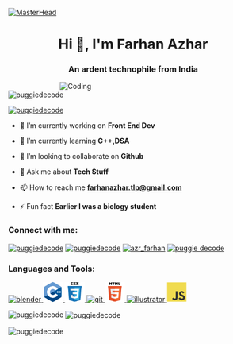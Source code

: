 [![MasterHead](https://nielseniq.com/wp-content/uploads/sites/4/2021/02/data-science-icon-animation-banner-clockwise-3.gif?w=1024)](https://www.youtube.com/c/PuggieDecode)
<h1 align="center">Hi 👋, I'm Farhan Azhar</h1>
<h3 align="center">An ardent technophile from India</h3>
<img align="right" alt="Coding" width="400" src="https://camo.githubusercontent.com/c1dcb74cc1c1835b1d716f5051499a2814c683c806b15f04b0eba492863703e9/68747470733a2f2f63646e2e6472696262626c652e636f6d2f75736572732f3733303730332f73637265656e73686f74732f363538313234332f6176656e746f2e676966">

<p align="left"> <img src="https://komarev.com/ghpvc/?username=puggiedecode&label=Profile%20views&color=0e75b6&style=flat" alt="puggiedecode" /> </p>

<p align="left"> <a href="https://twitter.com/puggiedecode" target="blank"><img src="https://img.shields.io/twitter/follow/puggiedecode?logo=twitter&style=for-the-badge" alt="puggiedecode" /></a> </p>

- 🔭 I’m currently working on **Front End Dev**

- 🌱 I’m currently learning **C++,DSA**

- 👯 I’m looking to collaborate on **Github**

- 💬 Ask me about **Tech Stuff**

- 📫 How to reach me **farhanazhar.tlp@gmail.com**

- ⚡ Fun fact **Earlier I was a biology student**

<h3 align="left">Connect with me:</h3>
<p align="left">
<a href="https://twitter.com/puggiedecode" target="blank"><img align="center" src="https://raw.githubusercontent.com/rahuldkjain/github-profile-readme-generator/master/src/images/icons/Social/twitter.svg" alt="puggiedecode" height="30" width="40" /></a>
<a href="https://linkedin.com/in/puggiedecode" target="blank"><img align="center" src="https://raw.githubusercontent.com/rahuldkjain/github-profile-readme-generator/master/src/images/icons/Social/linked-in-alt.svg" alt="puggiedecode" height="30" width="40" /></a>
<a href="https://instagram.com/azr_farhan" target="blank"><img align="center" src="https://raw.githubusercontent.com/rahuldkjain/github-profile-readme-generator/master/src/images/icons/Social/instagram.svg" alt="azr_farhan" height="30" width="40" /></a>
<a href="https://www.youtube.com/c/puggie decode" target="blank"><img align="center" src="https://raw.githubusercontent.com/rahuldkjain/github-profile-readme-generator/master/src/images/icons/Social/youtube.svg" alt="puggie decode" height="30" width="40" /></a>
</p>

<h3 align="left">Languages and Tools:</h3>
<p align="left"> <a href="https://www.blender.org/" target="_blank" rel="noreferrer"> <img src="https://download.blender.org/branding/community/blender_community_badge_white.svg" alt="blender" width="40" height="40"/> </a> <a href="https://www.w3schools.com/cpp/" target="_blank" rel="noreferrer"> <img src="https://raw.githubusercontent.com/devicons/devicon/master/icons/cplusplus/cplusplus-original.svg" alt="cplusplus" width="40" height="40"/> </a> <a href="https://www.w3schools.com/css/" target="_blank" rel="noreferrer"> <img src="https://raw.githubusercontent.com/devicons/devicon/master/icons/css3/css3-original-wordmark.svg" alt="css3" width="40" height="40"/> </a> <a href="https://git-scm.com/" target="_blank" rel="noreferrer"> <img src="https://www.vectorlogo.zone/logos/git-scm/git-scm-icon.svg" alt="git" width="40" height="40"/> </a> <a href="https://www.w3.org/html/" target="_blank" rel="noreferrer"> <img src="https://raw.githubusercontent.com/devicons/devicon/master/icons/html5/html5-original-wordmark.svg" alt="html5" width="40" height="40"/> </a> <a href="https://www.adobe.com/in/products/illustrator.html" target="_blank" rel="noreferrer"> <img src="https://www.vectorlogo.zone/logos/adobe_illustrator/adobe_illustrator-icon.svg" alt="illustrator" width="40" height="40"/> </a> <a href="https://developer.mozilla.org/en-US/docs/Web/JavaScript" target="_blank" rel="noreferrer"> <img src="https://raw.githubusercontent.com/devicons/devicon/master/icons/javascript/javascript-original.svg" alt="javascript" width="40" height="40"/> </a> </p>

<p><img align="left" src="https://github-readme-stats.vercel.app/api/top-langs?username=puggiedecode&show_icons=true&locale=en&layout=compact" alt="puggiedecode" /></p>

<p>&nbsp;<img align="center" src="https://github-readme-stats.vercel.app/api?username=puggiedecode&show_icons=true&locale=en" alt="puggiedecode" /></p>

<p><img align="center" src="https://github-readme-streak-stats.herokuapp.com/?user=puggiedecode&" alt="puggiedecode" /></p>
